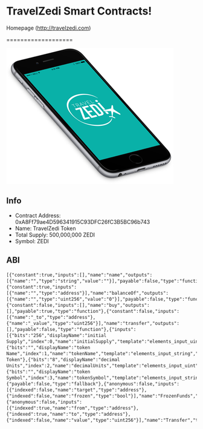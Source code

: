 # TravelZedi Smart Contracts!
Homepage (http://travelzedi.com)

===================

<img src="assets/mobile-header.png" />

Info
-------------
- Contract Address: 0xA8Ff79ae4D596341915C93DFC26fC3B5BC96b743
- Name: TravelZedi Token
- Total Supply: 500,000,000 ZEDI
- Symbol: ZEDI

ABI
-------------
```
[{"constant":true,"inputs":[],"name":"name","outputs":[{"name":"","type":"string","value":""}],"payable":false,"type":"function"},{"constant":true,"inputs":[{"name":"","type":"address"}],"name":"balanceOf","outputs":[{"name":"","type":"uint256","value":"0"}],"payable":false,"type":"function"},{"constant":false,"inputs":[],"name":"buy","outputs":[],"payable":true,"type":"function"},{"constant":false,"inputs":[{"name":"_to","type":"address"},{"name":"_value","type":"uint256"}],"name":"transfer","outputs":[],"payable":false,"type":"function"},{"inputs":[{"bits":"256","displayName":"initial Supply","index":0,"name":"initialSupply","template":"elements_input_uint","type":"uint256","typeShort":"uint","value":"500000000000000000000000000"},{"bits":"","displayName":"token Name","index":1,"name":"tokenName","template":"elements_input_string","type":"string","typeShort":"string","value":"TravelZedi Token"},{"bits":"8","displayName":"decimal Units","index":2,"name":"decimalUnits","template":"elements_input_uint","type":"uint8","typeShort":"uint","value":"18"},{"bits":"","displayName":"token Symbol","index":3,"name":"tokenSymbol","template":"elements_input_string","type":"string","typeShort":"string","value":"ZEDI"}],"payable":false,"type":"constructor"},{"payable":false,"type":"fallback"},{"anonymous":false,"inputs":[{"indexed":false,"name":"target","type":"address"},{"indexed":false,"name":"frozen","type":"bool"}],"name":"FrozenFunds","type":"event"},{"anonymous":false,"inputs":[{"indexed":true,"name":"from","type":"address"},{"indexed":true,"name":"to","type":"address"},{"indexed":false,"name":"value","type":"uint256"}],"name":"Transfer","type":"event"}]
```